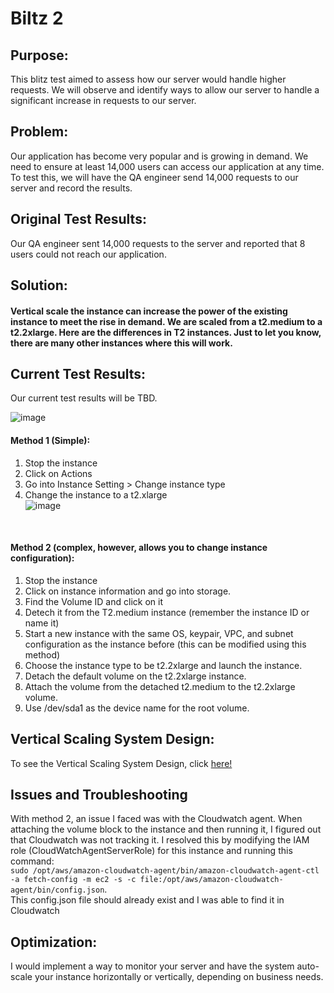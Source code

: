 # Biltz 2

## Purpose:
This blitz test aimed to assess how our server would handle higher requests. We will observe and identify ways to allow our server to handle a significant increase in requests to our server.

## Problem:
Our application has become very popular and is growing in demand. We need to ensure at least 14,000 users can access our application at any time. To test this, we will have the QA engineer send 14,000 requests to our server and record the results.

## Original Test Results:
Our QA engineer sent 14,000 requests to the server and reported that 8 users could not reach our application.

## Solution:
#### Vertical scale the instance can increase the power of the existing instance to meet the rise in demand. We are scaled from a t2.medium to a t2.2xlarge. Here are the differences in T2 instances. Just to let you know, there are many other instances where this will work. <br>

## Current Test Results:
Our current test results will be TBD.

![image](https://github.com/auzhangLABS/Biltz_Test_2/assets/138344000/22b18950-6b48-4934-9042-1171c90b2bd8)

#### Method 1 (Simple):
1. Stop the instance
2. Click on Actions
3. Go into Instance Setting > Change instance type
4. Change the instance to a t2.xlarge <br>
![image](https://github.com/auzhangLABS/Biltz_Test_2/assets/138344000/3801992b-7211-48c9-b265-0a146f1fcc84)
<br>

#### Method 2 (complex, however, allows you to change instance configuration):
1. Stop the instance
2. Click on instance information and go into storage.
3. Find the Volume ID and click on it
4. Detech it from the T2.medium instance (remember the instance ID or name it)
5. Start a new instance with the same OS, keypair, VPC, and subnet configuration as the instance before (this can be modified using this method)
6. Choose the instance type to be t2.2xlarge and launch the instance.
7. Detach the default volume on the t2.2xlarge instance.
8. Attach the volume from the detached t2.medium to the t2.2xlarge volume.
9. Use /dev/sda1 as the device name for the root volume.

## Vertical Scaling System Design:
To see the Vertical Scaling System Design, click [here!](https://github.com/auzhangLABS/Biltz_Test_2/blob/main/Biltz2_VerticalScaling.drawio.png)


## Issues and Troubleshooting
With method 2, an issue I faced was with the Cloudwatch agent. When attaching the volume block to the instance and then running it, I figured out that Cloudwatch was not tracking it. I resolved this by modifying the IAM role (CloudWatchAgentServerRole) for this instance and running this command: <br>
`sudo /opt/aws/amazon-cloudwatch-agent/bin/amazon-cloudwatch-agent-ctl -a fetch-config -m ec2 -s -c file:/opt/aws/amazon-cloudwatch-agent/bin/config.json`. <br>
This config.json file should already exist and I was able to find it in Cloudwatch

## Optimization:
I would implement a way to monitor your server and have the system auto-scale your instance horizontally or vertically, depending on business needs.
